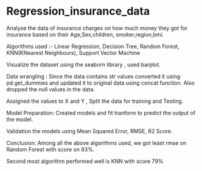 # Regression_insurance_data

Analyse the data of insurance charges on how much money they got for insurance based on their Age,Sex,children, smoker,region,bmi.

Algorithms used :- Linear Regression, Decision Tree, Random Forest, KNN(KNearest Neighbours), Support Vector Machine

Visualize the dataset using the seaborn library , used barplot.

Data wrangling : Since the data contains str values converted it using pd.get_dummies and updated it to original data using concat function. Also dropped the null values in the data.

Assigned the values to X and Y , Split the data for training and Testing.

Model Preparation: Created models and fit tranform to predict the output of the model.

Validation the models using Mean Squared Error, RMSE, R2 Score.

Conclusion: Among all the above algorithms used, we got least rmse on Random Forest with score on 83%.

Second most algorithm performed well is KNN with score 79%
